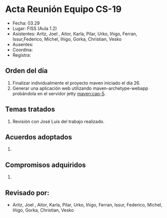 # Acta Reunión Equipo CS-19

- Fecha: 03.29
- Lugar: FISS (Aula 1.2)
- Asistentes: Aritz, Joel , Aitor, Karla, Pilar, Urko, Iñigo, Ferran, Issur,Federico, Michel, Iñigo, Gorka, Christian, Vesko
- Ausentes: 
- Coordina: 
- Registra: 

## Orden del día
1. Finalizar individualmente el proyecto maven iniciado el día 26.
2. Generar una aplicación web utilizando maven-archetype-webapp probándola en el servidor jetty [maven:cap-5].

## Temas tratados
1. Revisión con José Luis del trabajo realizado. 

## Acuerdos adoptados
1. 
  
## Compromisos adquiridos
1.


## Revisado por:
- Aritz, Joel , Aitor, Karla, Pilar, Urko, Iñigo, Ferran, Issur, Federico, Michel, Iñigo, Gorka, Christian, Vesko

[cs-ehu]:https://github.com/cs-ehu
[doxyfile]:https://github.com/cs-ehu/Ejemplo/blob/master/UNE157801/2%20Memoria/2.05%20Normas%20y%20referencias/2.5.3%20M%C3%A9todos%2C%20herramientas%2C%20modelos%2C%20m%C3%A9tricas%20y%20prototipos/2.5.3.2%20Herramientas/doxyfile
[herramientas]:https://github.com/cs-ehu/Ejemplo/blob/master/UNE157801/2%20Memoria/2.05%20Normas%20y%20referencias/2.5.3%20M%C3%A9todos%2C%20herramientas%2C%20modelos%2C%20m%C3%A9tricas%20y%20prototipos/2.5.3.2%20Herramientas
[maven-1]:https://drive.google.com/open?id=1Z0lPzZ52zrpgKGKDV-kQu0BdikULEc_3
[maven-2]:https://www.oracle.com/technetwork/es/articles/java/java-con-maven-2516405-esa.html
[maven-3]:https://books.sonatype.com/mvnex-book/reference/simple-project-sect-intro.html
[maven:cap-5]:https://books.sonatype.com/mvnex-book/reference/web.html
